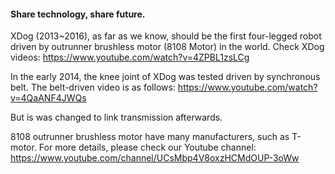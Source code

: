 #### Share technology, share future.

XDog (2013~2016), as far as we know, should be the first four-legged robot driven by outrunner brushless motor (8108 Motor) in the world. Check XDog videos: https://www.youtube.com/watch?v=4ZPBL1zsLCg

In the early 2014, the knee joint of XDog was tested driven by synchronous belt. The belt-driven video is as follows: https://www.youtube.com/watch?v=4QaANF4JWQs

But is was changed to link transmission afterwards.

8108 outrunner brushless motor have many manufacturers, such as T-motor.
For more details, please check our Youtube channel: https://www.youtube.com/channel/UCsMbp4V8oxzHCMdOUP-3oWw
